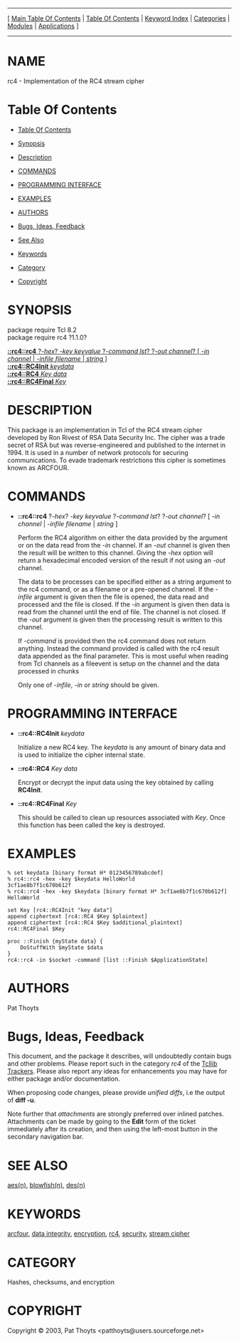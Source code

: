 
[//000000001]: # (rc4 \- RC4 Stream Cipher)
[//000000002]: # (Generated from file 'rc4\.man' by tcllib/doctools with format 'markdown')
[//000000003]: # (Copyright &copy; 2003, Pat Thoyts <patthoyts@users\.sourceforge\.net>)
[//000000004]: # (rc4\(n\) 1\.1\.0 tcllib "RC4 Stream Cipher")

<hr> [ <a href="../../../../toc.md">Main Table Of Contents</a> &#124; <a
href="../../../toc.md">Table Of Contents</a> &#124; <a
href="../../../../index.md">Keyword Index</a> &#124; <a
href="../../../../toc0.md">Categories</a> &#124; <a
href="../../../../toc1.md">Modules</a> &#124; <a
href="../../../../toc2.md">Applications</a> ] <hr>

# NAME

rc4 \- Implementation of the RC4 stream cipher

# <a name='toc'></a>Table Of Contents

  - [Table Of Contents](#toc)

  - [Synopsis](#synopsis)

  - [Description](#section1)

  - [COMMANDS](#section2)

  - [PROGRAMMING INTERFACE](#section3)

  - [EXAMPLES](#section4)

  - [AUTHORS](#section5)

  - [Bugs, Ideas, Feedback](#section6)

  - [See Also](#seealso)

  - [Keywords](#keywords)

  - [Category](#category)

  - [Copyright](#copyright)

# <a name='synopsis'></a>SYNOPSIS

package require Tcl 8\.2  
package require rc4 ?1\.1\.0?  

[__::rc4::rc4__ ?*\-hex*? *\-key keyvalue* ?*\-command lst*? ?*\-out channel*? \[ *\-in channel* &#124; *\-infile filename* &#124; *string* \]](#1)  
[__::rc4::RC4Init__ *keydata*](#2)  
[__::rc4::RC4__ *Key* *data*](#3)  
[__::rc4::RC4Final__ *Key*](#4)  

# <a name='description'></a>DESCRIPTION

This package is an implementation in Tcl of the RC4 stream cipher developed by
Ron Rivest of RSA Data Security Inc\. The cipher was a trade secret of RSA but
was reverse\-engineered and published to the internet in 1994\. It is used in a
number of network protocols for securing communications\. To evade trademark
restrictions this cipher is sometimes known as ARCFOUR\.

# <a name='section2'></a>COMMANDS

  - <a name='1'></a>__::rc4::rc4__ ?*\-hex*? *\-key keyvalue* ?*\-command lst*? ?*\-out channel*? \[ *\-in channel* &#124; *\-infile filename* &#124; *string* \]

    Perform the RC4 algorithm on either the data provided by the argument or on
    the data read from the *\-in* channel\. If an *\-out* channel is given then
    the result will be written to this channel\. Giving the *\-hex* option will
    return a hexadecimal encoded version of the result if not using an *\-out*
    channel\.

    The data to be processes can be specified either as a string argument to the
    rc4 command, or as a filename or a pre\-opened channel\. If the *\-infile*
    argument is given then the file is opened, the data read and processed and
    the file is closed\. If the *\-in* argument is given then data is read from
    the channel until the end of file\. The channel is not closed\. If the
    *\-out* argument is given then the processing result is written to this
    channel\.

    If *\-command* is provided then the rc4 command does not return anything\.
    Instead the command provided is called with the rc4 result data appended as
    the final parameter\. This is most useful when reading from Tcl channels as a
    fileevent is setup on the channel and the data processed in chunks

    Only one of *\-infile*, *\-in* or *string* should be given\.

# <a name='section3'></a>PROGRAMMING INTERFACE

  - <a name='2'></a>__::rc4::RC4Init__ *keydata*

    Initialize a new RC4 key\. The *keydata* is any amount of binary data and
    is used to initialize the cipher internal state\.

  - <a name='3'></a>__::rc4::RC4__ *Key* *data*

    Encrypt or decrypt the input data using the key obtained by calling
    __RC4Init__\.

  - <a name='4'></a>__::rc4::RC4Final__ *Key*

    This should be called to clean up resources associated with *Key*\. Once
    this function has been called the key is destroyed\.

# <a name='section4'></a>EXAMPLES

    % set keydata [binary format H* 0123456789abcdef]
    % rc4::rc4 -hex -key $keydata HelloWorld
    3cf1ae8b7f1c670b612f
    % rc4::rc4 -hex -key $keydata [binary format H* 3cf1ae8b7f1c670b612f]
    HelloWorld

    set Key [rc4::RC4Init "key data"]
    append ciphertext [rc4::RC4 $Key $plaintext]
    append ciphertext [rc4::RC4 $Key $additional_plaintext]
    rc4::RC4Final $Key

    proc ::Finish {myState data} {
        DoStuffWith $myState $data
    }
    rc4::rc4 -in $socket -command [list ::Finish $ApplicationState]

# <a name='section5'></a>AUTHORS

Pat Thoyts

# <a name='section6'></a>Bugs, Ideas, Feedback

This document, and the package it describes, will undoubtedly contain bugs and
other problems\. Please report such in the category *rc4* of the [Tcllib
Trackers](http://core\.tcl\.tk/tcllib/reportlist)\. Please also report any ideas
for enhancements you may have for either package and/or documentation\.

When proposing code changes, please provide *unified diffs*, i\.e the output of
__diff \-u__\.

Note further that *attachments* are strongly preferred over inlined patches\.
Attachments can be made by going to the __Edit__ form of the ticket
immediately after its creation, and then using the left\-most button in the
secondary navigation bar\.

# <a name='seealso'></a>SEE ALSO

[aes\(n\)](\.\./aes/aes\.md), [blowfish\(n\)](\.\./blowfish/blowfish\.md),
[des\(n\)](\.\./des/des\.md)

# <a name='keywords'></a>KEYWORDS

[arcfour](\.\./\.\./\.\./\.\./index\.md\#arcfour), [data
integrity](\.\./\.\./\.\./\.\./index\.md\#data\_integrity),
[encryption](\.\./\.\./\.\./\.\./index\.md\#encryption),
[rc4](\.\./\.\./\.\./\.\./index\.md\#rc4),
[security](\.\./\.\./\.\./\.\./index\.md\#security), [stream
cipher](\.\./\.\./\.\./\.\./index\.md\#stream\_cipher)

# <a name='category'></a>CATEGORY

Hashes, checksums, and encryption

# <a name='copyright'></a>COPYRIGHT

Copyright &copy; 2003, Pat Thoyts <patthoyts@users\.sourceforge\.net>

